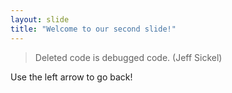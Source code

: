 ```yaml
---
layout: slide
title: "Welcome to our second slide!"
---
```

> Deleted code is debugged code.
> (Jeff Sickel)

Use the left arrow to go back!